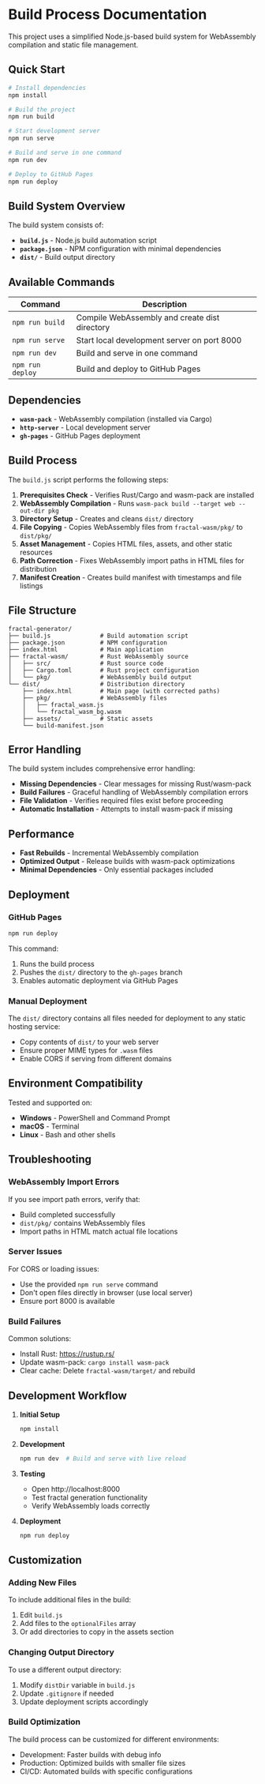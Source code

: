 # Build Process Documentation

This project uses a simplified Node.js-based build system for WebAssembly compilation and static file management.

## Quick Start

```bash
# Install dependencies
npm install

# Build the project
npm run build

# Start development server
npm run serve

# Build and serve in one command
npm run dev

# Deploy to GitHub Pages
npm run deploy
```

## Build System Overview

The build system consists of:

- **`build.js`** - Node.js build automation script
- **`package.json`** - NPM configuration with minimal dependencies
- **`dist/`** - Build output directory

## Available Commands

| Command | Description |
|---------|-------------|
| `npm run build` | Compile WebAssembly and create dist directory |
| `npm run serve` | Start local development server on port 8000 |
| `npm run dev` | Build and serve in one command |
| `npm run deploy` | Build and deploy to GitHub Pages |

## Dependencies

- **`wasm-pack`** - WebAssembly compilation (installed via Cargo)
- **`http-server`** - Local development server
- **`gh-pages`** - GitHub Pages deployment

## Build Process

The `build.js` script performs the following steps:

1. **Prerequisites Check** - Verifies Rust/Cargo and wasm-pack are installed
2. **WebAssembly Compilation** - Runs `wasm-pack build --target web --out-dir pkg`
3. **Directory Setup** - Creates and cleans `dist/` directory
4. **File Copying** - Copies WebAssembly files from `fractal-wasm/pkg/` to `dist/pkg/`
5. **Asset Management** - Copies HTML files, assets, and other static resources
6. **Path Correction** - Fixes WebAssembly import paths in HTML files for distribution
7. **Manifest Creation** - Creates build manifest with timestamps and file listings

## File Structure

```
fractal-generator/
├── build.js              # Build automation script
├── package.json          # NPM configuration
├── index.html            # Main application
├── fractal-wasm/         # Rust WebAssembly source
│   ├── src/              # Rust source code
│   ├── Cargo.toml        # Rust project configuration
│   └── pkg/              # WebAssembly build output
└── dist/                 # Distribution directory
    ├── index.html        # Main page (with corrected paths)
    ├── pkg/              # WebAssembly files
    │   ├── fractal_wasm.js
    │   └── fractal_wasm_bg.wasm
    ├── assets/           # Static assets
    └── build-manifest.json
```

## Error Handling

The build system includes comprehensive error handling:

- **Missing Dependencies** - Clear messages for missing Rust/wasm-pack
- **Build Failures** - Graceful handling of WebAssembly compilation errors
- **File Validation** - Verifies required files exist before proceeding
- **Automatic Installation** - Attempts to install wasm-pack if missing

## Performance

- **Fast Rebuilds** - Incremental WebAssembly compilation
- **Optimized Output** - Release builds with wasm-pack optimizations
- **Minimal Dependencies** - Only essential packages included

## Deployment

### GitHub Pages

```bash
npm run deploy
```

This command:
1. Runs the build process
2. Pushes the `dist/` directory to the `gh-pages` branch
3. Enables automatic deployment via GitHub Pages

### Manual Deployment

The `dist/` directory contains all files needed for deployment to any static hosting service:

- Copy contents of `dist/` to your web server
- Ensure proper MIME types for `.wasm` files
- Enable CORS if serving from different domains

## Environment Compatibility

Tested and supported on:
- **Windows** - PowerShell and Command Prompt
- **macOS** - Terminal
- **Linux** - Bash and other shells

## Troubleshooting

### WebAssembly Import Errors

If you see import path errors, verify that:
- Build completed successfully
- `dist/pkg/` contains WebAssembly files
- Import paths in HTML match actual file locations

### Server Issues

For CORS or loading issues:
- Use the provided `npm run serve` command
- Don't open files directly in browser (use local server)
- Ensure port 8000 is available

### Build Failures

Common solutions:
- Install Rust: https://rustup.rs/
- Update wasm-pack: `cargo install wasm-pack`
- Clear cache: Delete `fractal-wasm/target/` and rebuild

## Development Workflow

1. **Initial Setup**
   ```bash
   npm install
   ```

2. **Development**
   ```bash
   npm run dev  # Build and serve with live reload
   ```

3. **Testing**
   - Open http://localhost:8000
   - Test fractal generation functionality
   - Verify WebAssembly loads correctly

4. **Deployment**
   ```bash
   npm run deploy
   ```

## Customization

### Adding New Files

To include additional files in the build:

1. Edit `build.js`
2. Add files to the `optionalFiles` array
3. Or add directories to copy in the assets section

### Changing Output Directory

To use a different output directory:

1. Modify `distDir` variable in `build.js`
2. Update `.gitignore` if needed
3. Update deployment scripts accordingly

### Build Optimization

The build process can be customized for different environments:
- Development: Faster builds with debug info
- Production: Optimized builds with smaller file sizes
- CI/CD: Automated builds with specific configurations